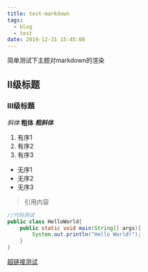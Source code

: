 ```yaml
---
title: test-markdown
tags:
  - blog
  - test
date: 2019-12-31 15:45:08
---
```



简单测试下主题对markdown的渲染

<!-- more -->

## II级标题

### III级标题

*斜体* **粗体** ***粗斜体***

1. 有序1
2. 有序2
3. 有序3

- 无序1
- 无序2
- 无序3

> 引用内容

```java
//代码测试
public class HelloWorld{
    public static void main(String[] args){
        System.out.println("Hello World!");
    }
}
```

[超链接测试](https://blog.pcrab.ml/)

